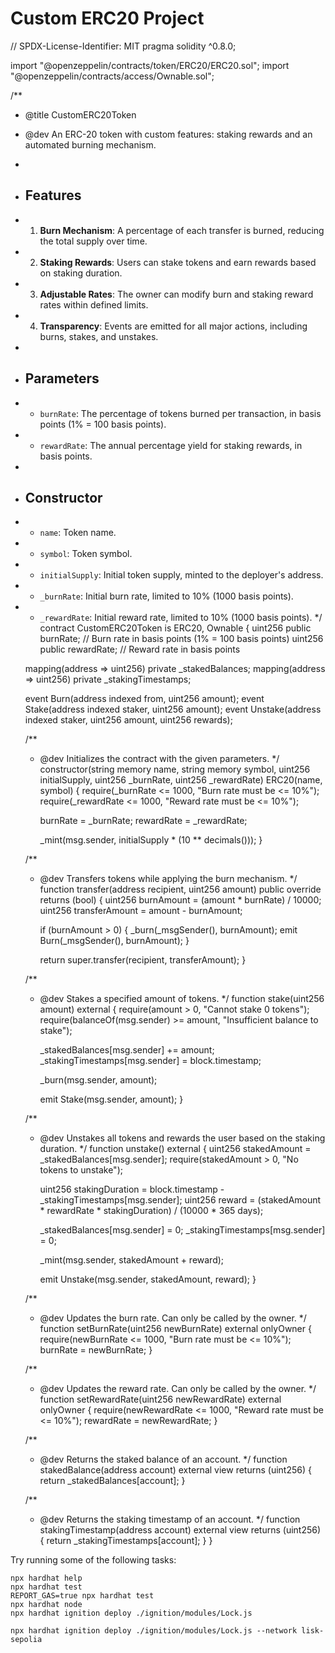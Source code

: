 # Custom ERC20 Project

// SPDX-License-Identifier: MIT
pragma solidity ^0.8.0;

import "@openzeppelin/contracts/token/ERC20/ERC20.sol";
import "@openzeppelin/contracts/access/Ownable.sol";

/**
 * @title CustomERC20Token
 * @dev An ERC-20 token with custom features: staking rewards and an automated burning mechanism.
 *
 * ## Features
 * 1. **Burn Mechanism**: A percentage of each transfer is burned, reducing the total supply over time.
 * 2. **Staking Rewards**: Users can stake tokens and earn rewards based on staking duration.
 * 3. **Adjustable Rates**: The owner can modify burn and staking reward rates within defined limits.
 * 4. **Transparency**: Events are emitted for all major actions, including burns, stakes, and unstakes.
 *
 * ## Parameters
 * - `burnRate`: The percentage of tokens burned per transaction, in basis points (1% = 100 basis points).
 * - `rewardRate`: The annual percentage yield for staking rewards, in basis points.
 *
 * ## Constructor
 * - `name`: Token name.
 * - `symbol`: Token symbol.
 * - `initialSupply`: Initial token supply, minted to the deployer's address.
 * - `_burnRate`: Initial burn rate, limited to 10% (1000 basis points).
 * - `_rewardRate`: Initial reward rate, limited to 10% (1000 basis points).
 */
contract CustomERC20Token is ERC20, Ownable {
    uint256 public burnRate; // Burn rate in basis points (1% = 100 basis points)
    uint256 public rewardRate; // Reward rate in basis points

    mapping(address => uint256) private _stakedBalances;
    mapping(address => uint256) private _stakingTimestamps;

    event Burn(address indexed from, uint256 amount);
    event Stake(address indexed staker, uint256 amount);
    event Unstake(address indexed staker, uint256 amount, uint256 rewards);

    /**
     * @dev Initializes the contract with the given parameters.
     */
    constructor(string memory name, string memory symbol, uint256 initialSupply, uint256 _burnRate, uint256 _rewardRate) ERC20(name, symbol) {
        require(_burnRate <= 1000, "Burn rate must be <= 10%");
        require(_rewardRate <= 1000, "Reward rate must be <= 10%");

        burnRate = _burnRate;
        rewardRate = _rewardRate;

        _mint(msg.sender, initialSupply * (10 ** decimals()));
    }

    /**
     * @dev Transfers tokens while applying the burn mechanism.
     */
    function transfer(address recipient, uint256 amount) public override returns (bool) {
        uint256 burnAmount = (amount * burnRate) / 10000;
        uint256 transferAmount = amount - burnAmount;

        if (burnAmount > 0) {
            _burn(_msgSender(), burnAmount);
            emit Burn(_msgSender(), burnAmount);
        }

        return super.transfer(recipient, transferAmount);
    }

    /**
     * @dev Stakes a specified amount of tokens.
     */
    function stake(uint256 amount) external {
        require(amount > 0, "Cannot stake 0 tokens");
        require(balanceOf(msg.sender) >= amount, "Insufficient balance to stake");

        _stakedBalances[msg.sender] += amount;
        _stakingTimestamps[msg.sender] = block.timestamp;

        _burn(msg.sender, amount);

        emit Stake(msg.sender, amount);
    }

    /**
     * @dev Unstakes all tokens and rewards the user based on the staking duration.
     */
    function unstake() external {
        uint256 stakedAmount = _stakedBalances[msg.sender];
        require(stakedAmount > 0, "No tokens to unstake");

        uint256 stakingDuration = block.timestamp - _stakingTimestamps[msg.sender];
        uint256 reward = (stakedAmount * rewardRate * stakingDuration) / (10000 * 365 days);

        _stakedBalances[msg.sender] = 0;
        _stakingTimestamps[msg.sender] = 0;

        _mint(msg.sender, stakedAmount + reward);

        emit Unstake(msg.sender, stakedAmount, reward);
    }

    /**
     * @dev Updates the burn rate. Can only be called by the owner.
     */
    function setBurnRate(uint256 newBurnRate) external onlyOwner {
        require(newBurnRate <= 1000, "Burn rate must be <= 10%");
        burnRate = newBurnRate;
    }

    /**
     * @dev Updates the reward rate. Can only be called by the owner.
     */
    function setRewardRate(uint256 newRewardRate) external onlyOwner {
        require(newRewardRate <= 1000, "Reward rate must be <= 10%");
        rewardRate = newRewardRate;
    }

    /**
     * @dev Returns the staked balance of an account.
     */
    function stakedBalance(address account) external view returns (uint256) {
        return _stakedBalances[account];
    }

    /**
     * @dev Returns the staking timestamp of an account.
     */
    function stakingTimestamp(address account) external view returns (uint256) {
        return _stakingTimestamps[account];
    }
}

Try running some of the following tasks:

```shell
npx hardhat help
npx hardhat test
REPORT_GAS=true npx hardhat test
npx hardhat node
npx hardhat ignition deploy ./ignition/modules/Lock.js

npx hardhat ignition deploy ./ignition/modules/Lock.js --network lisk-sepolia

```
